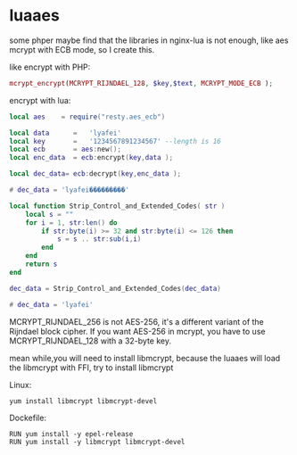 # luaaes


some phper maybe find that the libraries in nginx-lua is not enough,
like aes mcrypt with ECB mode,
so  I create this.

like encrypt with PHP:
```php
mcrypt_encrypt(MCRYPT_RIJNDAEL_128, $key,$text, MCRYPT_MODE_ECB );
```

encrypt with lua:
```lua
local aes    = require("resty.aes_ecb")

local data      =   'lyafei'
local key       =   '1234567891234567' --length is 16
local ecb       = aes:new();
local enc_data  = ecb:encrypt(key,data );

local dec_data= ecb:decrypt(key,enc_data );

# dec_data = 'lyafei���������'

local function Strip_Control_and_Extended_Codes( str )
    local s = ""
    for i = 1, str:len() do
        if str:byte(i) >= 32 and str:byte(i) <= 126 then
            s = s .. str:sub(i,i)
        end
    end
    return s
end

dec_data = Strip_Control_and_Extended_Codes(dec_data)

# dec_data = 'lyafei'
```

MCRYPT_RIJNDAEL_256 is not AES-256, it's a different variant of the Rijndael block cipher. If you want AES-256 in mcrypt, you have to use MCRYPT_RIJNDAEL_128 with a 32-byte key. 

mean while,you will need to install libmcrypt,
because the luaaes will load  the libmcrypt with FFI,
try to install libmcrypt

Linux:
```
yum install libmcrypt libmcrypt-devel
```

Dockefile:
```
RUN yum install -y epel-release
RUN yum install -y libmcrypt libmcrypt-devel
```